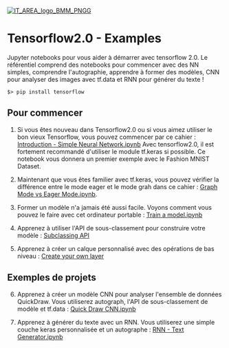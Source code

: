 [![IT_AREA_logo_BMM_PNGG](https://user-images.githubusercontent.com/107033711/174778898-9c44aaee-eb70-4d38-b4b0-93c851e09c82.png)](https://sites.google.com/view/it-area/accueil)
# Tensorflow2.0 - Examples
Jupyter notebooks pour vous aider à démarrer avec tensorflow 2.0. Le référentiel comprend des notebooks pour commencer avec des NN simples, comprendre l'autographie, apprendre à former des modèles, CNN pour analyser des images avec tf.data et RNN pour générer du texte ! 

    $> pip install tensorflow

## Pour commencer 

1. Si vous êtes nouveau dans Tensorflow2.0 ou si vous aimez utiliser le bon vieux Tensorflow, vous pouvez commencer par ce cahier : <a href="https://github.com/thibo73800/tensorflow2.0-examples/blob/master/Introduction%20-%20Simple%20Neural%20Network.ipynb">Introduction - Simple Neural Network.ipynb</a>  Avec tensorflow2.0, il est fortement recommandé d'utiliser le module tf.keras si possible. Ce notebook vous donnera un premier exemple avec le Fashion MNIST Dataset.

2. Maintenant que vous êtes familier avec tf.keras, vous pouvez vérifier la différence entre le mode eager et le mode grah dans ce cahier :
<a href="https://github.com/thibo73800/tensorflow2.0-examples/blob/master/Graph%20Mode%20vs%20Eager%20Mode.ipynb">Graph Mode vs Eager Mode.ipynb</a>.

3. Former un modèle n'a jamais été aussi facile. Voyons comment vous pouvez le faire avec cet ordinateur portable : 
<a href="https://github.com/thibo73800/tensorflow2.0-examples/blob/master/Train%20a%20model.ipynb">Train a model.ipynb</a>

4. Apprenez à utiliser l'API de sous-classement pour construire votre modèle : <a href="https://github.com/thibo73800/tensorflow2.0-examples/blob/master/Subclassing%20API.ipynb">
Subclassing API</a>

5. Apprenez à créer un calque personnalisé avec des opérations de bas niveau : <a href="https://github.com/thibo73800/tensorflow2.0-examples/blob/master/Create%20custom%20layer.ipynb">Create your own layer</a>

## Exemples de projets

6. Apprenez à créer un modèle CNN pour analyser l'ensemble de données QuickDraw. Vous utiliserez autograph, l'API de sous-classement de modèle et tf.data : <a href="https://github.com/thibo73800/tensorflow2.0-examples/blob/master/Quick%20Draw%20CNN.ipynb">Quick Draw CNN.ipynb</a> 

7. Apprenez à générer du texte avec un RNN. Vous utiliserez une simple couche keras personnalisée et un autographe : <a href="https://github.com/thibo73800/tensorflow2.0-examples/blob/master/RNN%20-%20Text%20Generator.ipynb">RNN - Text Generator.ipynb</a>



